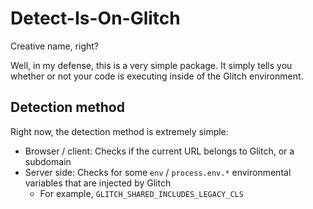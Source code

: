 # Detect-Is-On-Glitch

Creative name, right?

Well, in my defense, this is a very simple package. It simply tells you whether or not your code is executing inside of the Glitch environment.

## Detection method
Right now, the detection method is extremely simple:
 - Browser / client: Checks if the current URL belongs to Glitch, or a subdomain
 - Server side: Checks for some `env` / `process.env.*` environmental variables that are injected by Glitch
	 - For example, `GLITCH_SHARED_INCLUDES_LEGACY_CLS`